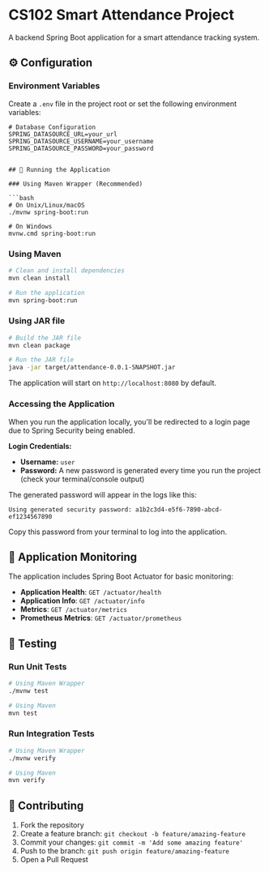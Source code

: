 # CS102 Smart Attendance Project

A backend Spring Boot application for a smart attendance tracking system.

## ⚙️ Configuration

### Environment Variables

Create a `.env` file in the project root or set the following environment variables:

```env
# Database Configuration
SPRING_DATASOURCE_URL=your_url
SPRING_DATASOURCE_USERNAME=your_username
SPRING_DATASOURCE_PASSWORD=your_password


## 🚀 Running the Application

### Using Maven Wrapper (Recommended)

```bash
# On Unix/Linux/macOS
./mvnw spring-boot:run

# On Windows
mvnw.cmd spring-boot:run
```

### Using Maven

```bash
# Clean and install dependencies
mvn clean install

# Run the application
mvn spring-boot:run
```

### Using JAR file

```bash
# Build the JAR file
mvn clean package

# Run the JAR file
java -jar target/attendance-0.0.1-SNAPSHOT.jar
```

The application will start on `http://localhost:8080` by default.

### Accessing the Application

When you run the application locally, you'll be redirected to a login page due to Spring Security being enabled.

**Login Credentials:**
- **Username:** `user`
- **Password:** A new password is generated every time you run the project (check your terminal/console output)

The generated password will appear in the logs like this:
```
Using generated security password: a1b2c3d4-e5f6-7890-abcd-ef1234567890
```

Copy this password from your terminal to log into the application.

## 🔗 Application Monitoring

The application includes Spring Boot Actuator for basic monitoring:

- **Application Health**: `GET /actuator/health`
- **Application Info**: `GET /actuator/info`
- **Metrics**: `GET /actuator/metrics`
- **Prometheus Metrics**: `GET /actuator/prometheus`

## 🧪 Testing

### Run Unit Tests

```bash
# Using Maven Wrapper
./mvnw test

# Using Maven
mvn test
```

### Run Integration Tests

```bash
# Using Maven Wrapper
./mvnw verify

# Using Maven
mvn verify
```

## 🤝 Contributing

1. Fork the repository
2. Create a feature branch: `git checkout -b feature/amazing-feature`
3. Commit your changes: `git commit -m 'Add some amazing feature'`
4. Push to the branch: `git push origin feature/amazing-feature`
5. Open a Pull Request